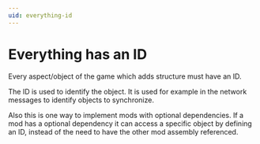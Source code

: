 ```yaml
---
uid: everything-id
---
```


# Everything has an ID

Every aspect/object of the game which adds structure must have an ID.

The ID is used to identify the object. It is used for example in the network messages to identify objects to
synchronize.

Also this is one way to implement mods with optional dependencies. If a mod has a optional dependency it can access a
specific object by defining an ID, instead of the need to have the other mod assembly referenced.